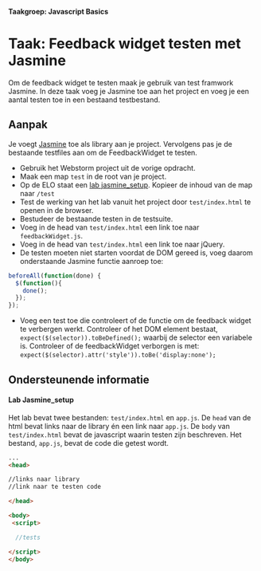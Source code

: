 **Taakgroep: Javascript Basics**

# Taak: Feedback widget testen met Jasmine

Om de feedback widget te testen maak je gebruik van test framwork Jasmine. In deze taak voeg je Jasmine toe aan het project en voeg je een aantal testen toe in een bestaand testbestand.

## Aanpak

Je voegt [Jasmine](https://jasmine.github.io/) toe als library aan je project. Vervolgens pas je de bestaande testfiles aan om de FeedbackWidget te testen.

-   Gebruik het Webstorm project uit de vorige opdracht.
-   Maak een map `test` in de root van je project.
-   Op de ELO staat een [lab jasmine\_setup](#lab-jasmine_setup). Kopieer de inhoud van de map naar `/test`
-   Test de werking van het lab vanuit het project door `test/index.html` te openen in de browser.
-   Bestudeer de bestaande testen in de testsuite.
-   Voeg in de head van `test/index.html` een link toe naar `feedbackWidget.js`.
-   Voeg in de head van `test/index.html` een link toe naar jQuery.
-   De testen moeten niet starten voordat de DOM gereed is, voeg daarom onderstaande Jasmine functie aanroep toe:

```javascript
beforeAll(function(done) {
  $(function(){
    done();
  });
});
```

-   Voeg een test toe die controleert of de functie om de feedback widget te verbergen werkt. Controleer of het DOM element bestaat, `expect($(selector)).toBeDefined();` waarbij de selector een variabele is. Controleer of de feedbackWidget verborgen is met: `expect($(selector).attr('style')).toBe('display:none');`

## Ondersteunende informatie

#### Lab Jasmine\_setup

Het lab bevat twee bestanden: `test/index.html` en `app.js`. De `head` van de html bevat links naar de library én een link naar `app.js`. De `body` van `test/index.html` bevat de javascript waarin testen zijn beschreven. Het bestand, `app.js`, bevat de code die getest wordt.

```html
...
<head>

//links naar library
//link naar te testen code

</head>

<body>
 <script>

  //tests

</script>
</body>
```